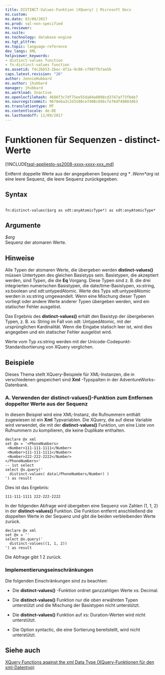 ```yaml
---
title: DISTINCT-Values-Funktion (XQuery) | Microsoft Docs
ms.custom: 
ms.date: 03/09/2017
ms.prod: sql-non-specified
ms.reviewer: 
ms.suite: 
ms.technology: database-engine
ms.tgt_pltfrm: 
ms.topic: language-reference
dev_langs: XML
helpviewer_keywords:
- distinct-values function
- fn:distinct-values function
ms.assetid: f4c2bb53-2bec-4f1a-9c00-cf997fb7ae5b
caps.latest.revision: "26"
author: JennieHubbard
ms.author: jhubbard
manager: jhubbard
ms.workload: Inactive
ms.openlocfilehash: 4686f3c7df75ee55da84a8098cd3747af73fbde7
ms.sourcegitcommit: 9678eba3c2d3100cef408c69bcfe76df49803d63
ms.translationtype: MT
ms.contentlocale: de-DE
ms.lasthandoff: 11/09/2017
---
```

# <a name="functions-on-sequences---distinct-values"></a>Funktionen für Sequenzen - distinct-Werte
[!INCLUDE[tsql-appliesto-ss2008-xxxx-xxxx-xxx_md](../includes/tsql-appliesto-ss2008-xxxx-xxxx-xxx-md.md)]

  Entfernt doppelte Werte aus der angegebenen Sequenz *$arg*. Wenn *$arg* ist eine leere Sequenz, die leere Sequenz zurückgegeben.  
  
## <a name="syntax"></a>Syntax  
  
```  
  
fn:distinct-values($arg as xdt:anyAtomicType*) as xdt:anyAtomicType*  
```  
  
## <a name="arguments"></a>Argumente  
 *$arg*  
 Sequenz der atomaren Werte.  
  
## <a name="remarks"></a>Hinweise  
 Alle Typen der atomaren Werte, die übergeben werden **distinct-values()** müssen Untertypen des gleichen Basistyps sein. Basistypen, die akzeptiert werden, sind Typen, die die **Eq** Vorgang. Diese Typen sind z. B. die drei integrierten numerischen Basistypen, die date/time-Basistypen, xs:string, xs:boolean und xdt:untypedAtomic. Werte des Typs xdt:untypedAtomic werden in xs:string umgewandelt. Wenn eine Mischung dieser Typen vorliegt oder andere Werte anderer Typen übergeben werden, wird ein statischer Fehler ausgelöst.  
  
 Das Ergebnis des **distinct-values()** erhält den Basistyp der übergebenen Typen, z. B. xs: String im Fall von xdt: UntypedAtomic, mit der ursprünglichen Kardinalität. Wenn die Eingabe statisch leer ist, wird dies angegeben und ein statischer Fehler ausgelöst wird.  
  
 Werte vom Typ xs:string werden mit der Unicode-Codepunkt-Standardsortierung von XQuery verglichen.  
  
## <a name="examples"></a>Beispiele  
 Dieses Thema stellt XQuery-Beispiele für XML-Instanzen, die in verschiedenen gespeichert sind **Xml** -Typspalten in der AdventureWorks-Datenbank.  
  
### <a name="a-using-the-distinct-values-function-to-remove-duplicate-values-from-the-sequence"></a>A. Verwenden der distinct-values()-Funktion zum Entfernen doppelter Werte aus der Sequenz  
 In diesem Beispiel wird eine XML-Instanz, die Rufnummern enthält zugewiesen ist ein **Xml** Typvariablen. Die XQuery, die auf diese Variable wird verwendet, die mit der **distinct-values()** Funktion, um eine Liste von Rufnummern zu kompilieren, die keine Duplikate enthalten.  
  
```  
declare @x xml  
set @x = '<PhoneNumbers>  
 <Number>111-111-1111</Number>  
 <Number>111-111-1111</Number>  
 <Number>222-222-2222</Number>  
</PhoneNumbers>'  
-- 1st select  
select @x.query('  
  distinct-values( data(/PhoneNumbers/Number) )  
') as result  
```  
  
 Dies ist das Ergebnis:  
  
```  
111-111-1111 222-222-2222    
```  
  
 In der folgenden Abfrage wird übergeben eine Sequenz von Zahlen (1, 1, 2) in der **distinct-values()** Funktion. Die Funktion entfernt anschließend die doppelten Werte in der Sequenz und gibt die beiden verbleibenden Werte zurück.  
  
```  
declare @x xml  
set @x = ''  
select @x.query('  
  distinct-values((1, 1, 2))  
') as result  
```  
  
 Die Abfrage gibt 1 2 zurück.  
  
### <a name="implementation-limitations"></a>Implementierungseinschränkungen  
 Die folgenden Einschränkungen sind zu beachten:  
  
-   Die **distinct-values()** -Funktion ordnet ganzzahligen Werte xs: Decimal.  
  
-   Die **distinct-values()** Funktion nur die oben erwähnten Typen unterstützt und die Mischung der Basistypen nicht unterstützt.  
  
-   Die **distinct-values()** Funktion auf xs: Duration-Werten wird nicht unterstützt.  
  
-   Die Option syntactic, die eine Sortierung bereitstellt, wird nicht unterstützt.  
  
## <a name="see-also"></a>Siehe auch  
 [XQuery Functions against the xml Data Type (XQuery-Funktionen für den xml-Datentyp)](../xquery/xquery-functions-against-the-xml-data-type.md)  
  
  
